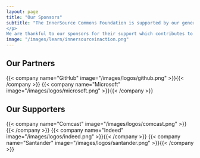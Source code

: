 ```yaml
---
layout: page
title: "Our Sponsors"
subtitle: "The InnerSource Commons Foundation is supported by our generous sponsors. There are two types of sponsors: our Supporters are organizations who want to support the ISC community, accelerate their internal InnerSource journey, and amplify recruitment efforts and our Partners are organizations who want to take a step further in helping to lead the InnerSource movement in the world, supporting ISC activities and mission.
</p>
We are thankful to our sponsors for their support which contributes to growing our community and spreading the word about InnerSource. If you are interested in sponsoring InnerSource Commons and want to know more about our sponsorship programme please contact us at sponsor@innersourcecommons.org."
image: "/images/learn/innersourceinaction.png"
---
```

  <div class="container text-center" >
    <h2 class="display-3"> Our Partners </h2>
  </div>

  <div class="container">
    <div class="row justify-content-center">
      {{< company name="GitHub" image="/images/logos/github.png" >}}{{< /company >}}
      {{< company name="Microsoft" image="/images/logos/microsoft.png" >}}{{< /company >}}
    </div>
  </div>

  <div class="container text-center" >
    <h2 class="display-3"> Our Supporters </h2>
  </div>
  
  <div class="container">
    <div class="row justify-content-center">
      {{< company name="Comcast" image="/images/logos/comcast.png" >}}{{< /company >}}
      {{< company name="Indeed" image="/images/logos/indeed.png" >}}{{< /company >}}
      {{< company name="Santander" image="/images/logos/santander.png" >}}{{< /company >}}
    </div>
  </div>